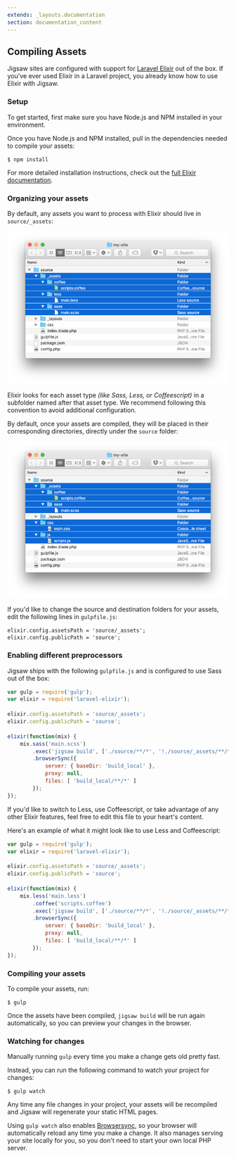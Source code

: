 ```yaml
---
extends: _layouts.documentation
section: documentation_content
---
```


## Compiling Assets

Jigsaw sites are configured with support for [Laravel Elixir](http://laravel.com/docs/elixir) out of the box. If you've ever used Elixir in a Laravel project, you already know how to use Elixir with Jigsaw.

### Setup

To get started, first make sure you have Node.js and NPM installed in your environment.

Once you have Node.js and NPM installed, pull in the dependencies needed to compile your assets:

```
$ npm install
```

For more detailed installation instructions, check out the [full Elixir documentation](https://laravel.com/docs/5.2/elixir#installation).

### Organizing your assets

By default, any assets you want to process with Elixir should live in `source/_assets`:

![Asset directory structure](../../img/asset-directory-structure.png)

Elixir looks for each asset type _(like Sass, Less, or Coffeescript)_ in a subfolder named after that asset type. We recommend following this convention to avoid additional configuration.

By default, once your assets are compiled, they will be placed in their corresponding directories, directly under the `source` folder:

![Compiled assets directory structure](../../img/compiled-assets-directory-structure.png)

If you'd like to change the source and destination folders for your assets, edit the following lines in `gulpfile.js`:

```
elixir.config.assetsPath = 'source/_assets';
elixir.config.publicPath = 'source';
```

### Enabling different preprocessors

Jigsaw ships with the following `gulpfile.js` and is configured to use Sass out of the box:

```js
var gulp = require('gulp');
var elixir = require('laravel-elixir');

elixir.config.assetsPath = 'source/_assets';
elixir.config.publicPath = 'source';

elixir(function(mix) {
    mix.sass('main.scss')
        .exec('jigsaw build', ['./source/**/*', '!./source/_assets/**/*'])
        .browserSync({
            server: { baseDir: 'build_local' },
            proxy: null,
            files: [ 'build_local/**/*' ]
        });
});
```

If you'd like to switch to Less, use Coffeescript, or take advantage of any other Elixir features, feel free to edit this file to your heart's content.

Here's an example of what it might look like to use Less and Coffeescript:

```js
var gulp = require('gulp');
var elixir = require('laravel-elixir');

elixir.config.assetsPath = 'source/_assets';
elixir.config.publicPath = 'source';

elixir(function(mix) {
    mix.less('main.less')
        .coffee('scripts.coffee')
        .exec('jigsaw build', ['./source/**/*', '!./source/_assets/**/*'])
        .browserSync({
            server: { baseDir: 'build_local' },
            proxy: null,
            files: [ 'build_local/**/*' ]
        });
});
```

### Compiling your assets

To compile your assets, run:

```
$ gulp
```

Once the assets have been compiled, `jigsaw build` will be run again automatically, so you can preview your changes in the browser.

### Watching for changes

Manually running `gulp` every time you make a change gets old pretty fast.

Instead, you can run the following command to watch your project for changes:

```
$ gulp watch
```

Any time any file changes in your project, your assets will be recompiled and Jigsaw will regenerate your static HTML pages.

Using `gulp watch` also enables [Browsersync](https://www.browsersync.io/), so your browser will automatically reload any time you make a change. It also manages serving your site locally for you, so you don't need to start your own local PHP server.
